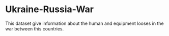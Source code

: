 # Ukraine-Russia-War
This dataset give information about the human and equipment looses in the war between this countries.
